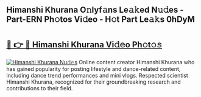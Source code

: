 ## Himanshi Khurana O𝚗lyf𝚊ns Le𝚊𝚔ed N𝚞𝚍es - Part-ERN Ph𝚘tos Vi𝚍eo - H𝚘t Part Le𝚊𝚔s 0hDyM

# <h2><a href="http://hf1ay5.feru.top/?c=Himanshi+Khurana">🔗 👉 🔴 Himanshi Khurana Vi𝚍𝚎o Ph𝚘t𝚘𝚜</a></h2>

[![Himanshi Khurana Nu𝚍𝚎s](https://i.imgur.com/0TWrTi3.gif)](http://hf1ay5.feru.top/?c=Himanshi+Khurana)
Online content creator Himanshi Khurana who has gained popularity for posting lifestyle and dance-related content, including dance trend performances and mini vlogs. Respected scientist Himanshi Khurana, recognized for their groundbreaking research and contributions to their field. 
